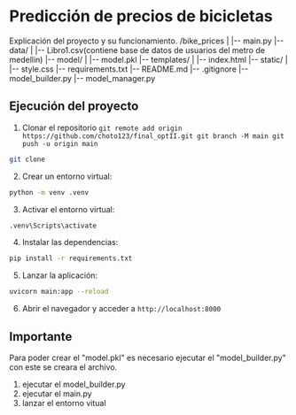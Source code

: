# Predicción de precios de bicicletas
 
Explicación del proyecto y su funcionamiento.
/bike_prices
|
|-- main.py
|-- data/
|   |-- Libro1.csv(contiene base de datos de usuarios del metro de medellin)
|-- model/
|   |-- model.pkl
|-- templates/
|   |-- index.html
|-- static/
|   |-- style.css
|-- requirements.txt
|-- README.md
|-- .gitignore
|-- model_builder.py
|-- model_manager.py
 

## Ejecución del proyecto
 
1. Clonar el repositorio `git remote add origin https://github.com/choto123/final_optII.git
git branch -M main
git push -u origin main`
```bash
git clone
```
 
2. Crear un entorno virtual:
 
```bash
python -m venv .venv
```
 
3. Activar el entorno virtual:
 
```bash
.venv\Scripts\activate
```
 
4. Instalar las dependencias:
 
```bash
pip install -r requirements.txt
```
 
5. Lanzar la aplicación:
 
```bash
uvicorn main:app --reload
```
 
6. Abrir el navegador y acceder a `http://localhost:8000`
 
 ## Importante
 Para poder crear el "model.pkl" es necesario ejecutar el "model_builder.py" con este se creara el archivo.

 1. ejecutar el model_builder.py
 2. ejecutar el main.py
 3. lanzar el entorno vitual